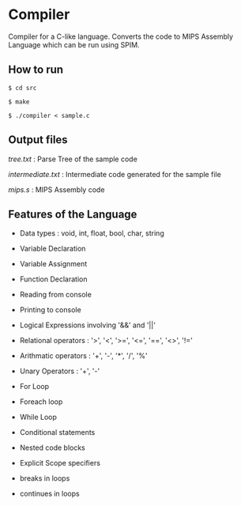 # Compiler

Compiler for a C-like language. Converts the code to MIPS Assembly Language which can be run using SPIM.

## How to run

	$ cd src

	$ make

	$ ./compiler < sample.c

## Output files

*tree.txt* : Parse Tree of the sample code

*intermediate.txt* : Intermediate code generated for the sample file

*mips.s* : MIPS Assembly code

## Features of the Language

* Data types : void, int, float, bool, char, string

* Variable Declaration

* Variable Assignment

* Function Declaration

* Reading from console

* Printing to console

* Logical Expressions involving '&&' and '||'

* Relational operators : '>', '<', '>=', '<=', '==', '<>', '!='

* Arithmatic operators : '+', '-', '*', '/', '%'

* Unary Operators : '+', '-'

* For Loop

* Foreach loop

* While Loop

* Conditional statements

* Nested code blocks

* Explicit Scope specifiers

* breaks in loops

* continues in loops
